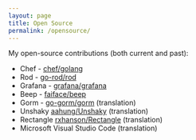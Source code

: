 ```yaml
---
layout: page
title: Open Source
permalink: /opensource/
---
```


My open-source contributions (both current and past):

* Chef - [chef/golang](https://github.com/sous-chefs/golang)
* Rod - [go-rod/rod](https://github.com/go-rod/rod)
* Grafana - [grafana/grafana](https://github.com/grafana/grafana)
* Beep - [faiface/beep](https://github.com/faiface/beep)
* Gorm - [go-gorm/gorm](https://github.com/go-gorm/gorm) (translation)
* Unshaky [aahung/Unshaky](https://github.com/aahung/Unshaky) (translation)
* Rectangle [rxhanson/Rectangle](https://github.com/rxhanson/Rectangle) (translation)
* Microsoft Visual Studio Code (translation)
